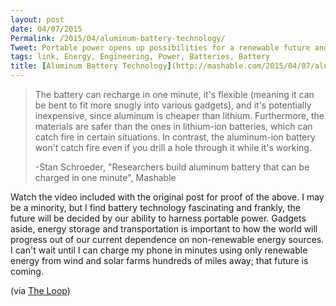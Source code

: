 ```yaml
---
layout: post
date: 04/07/2015
Permalink: /2015/04/aluminum-battery-technology/
Tweet: Portable power opens up possibilities for a renewable future and Stanford researchers just blew my  mind.
tags: link, Energy, Engineering, Power, Batteries, Battery
title: [Aluminum Battery Technology](http://mashable.com/2015/04/07/aluminum-battery-one-minute/)
---
```


>The battery can recharge in one minute, it's flexible (meaning it can be bent to fit more snugly into various gadgets), and it's potentially inexpensive, since aluminum is cheaper than lithium. Furthermore, the materials are safer than the ones in lithium-ion batteries, which can catch fire in certain situations. In contrast, the aluminum-ion battery won't catch fire even if you drill a hole through it while it's working.
>
>-Stan Schroeder, "Researchers build aluminum battery that can be charged in one minute", Mashable

Watch the video included with the original post for proof of the above. I may be a minority, but I find battery technology fascinating and frankly, the future will be decided by our ability to harness portable power. Gadgets aside, energy storage and transportation is important to how the world will progress out of our current dependence on non-renewable energy sources. I can't wait until I can charge my phone in minutes using only renewable energy from wind and solar farms hundreds of miles away; that future is coming.

(via [The Loop](http://www.loopinsight.com/2015/04/07/researchers-build-aluminum-battery-that-can-be-charged-in-one-minute/))